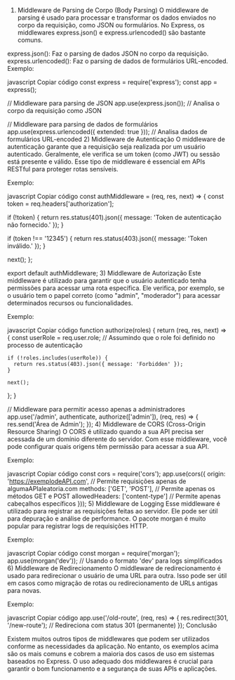 1) Middleware de Parsing de Corpo (Body Parsing)
O middleware de parsing é usado para processar e transformar os dados enviados no corpo da requisição, como JSON ou formulários. No Express, os middlewares express.json() e express.urlencoded() são bastante comuns.

express.json(): Faz o parsing de dados JSON no corpo da requisição.
express.urlencoded(): Faz o parsing de dados de formulários URL-encoded.
Exemplo:

javascript
Copiar código
const express = require('express');
const app = express();

// Middleware para parsing de JSON
app.use(express.json());  // Analisa o corpo da requisição como JSON

// Middleware para parsing de dados de formulários
app.use(express.urlencoded({ extended: true }));  // Analisa dados de formulários URL-encoded
2) Middleware de Autenticação
O middleware de autenticação garante que a requisição seja realizada por um usuário autenticado. Geralmente, ele verifica se um token (como JWT) ou sessão está presente e válido. Esse tipo de middleware é essencial em APIs RESTful para proteger rotas sensíveis.

Exemplo:

javascript
Copiar código
const authMiddleware = (req, res, next) => {
  const token = req.headers['authorization'];

  if (!token) {
    return res.status(401).json({ message: 'Token de autenticação não fornecido.' });
  }

  if (token !== '12345') {
    return res.status(403).json({ message: 'Token inválido.' });
  }

  next();
};

export default authMiddleware;
3) Middleware de Autorização
Este middleware é utilizado para garantir que o usuário autenticado tenha permissões para acessar uma rota específica. Ele verifica, por exemplo, se o usuário tem o papel correto (como "admin", "moderador") para acessar determinados recursos ou funcionalidades.

Exemplo:

javascript
Copiar código
function authorize(roles) {
  return (req, res, next) => {
    const userRole = req.user.role;  // Assumindo que o role foi definido no processo de autenticação

    if (!roles.includes(userRole)) {
      return res.status(403).json({ message: 'Forbidden' });
    }

    next();
  };
}

// Middleware para permitir acesso apenas a administradores
app.use('/admin', authenticate, authorize(['admin']), (req, res) => {
  res.send('Área de Admin');
});
4) Middleware de CORS (Cross-Origin Resource Sharing)
O CORS é utilizado quando a sua API precisa ser acessada de um domínio diferente do servidor. Com esse middleware, você pode configurar quais origens têm permissão para acessar a sua API.

Exemplo:

javascript
Copiar código
const cors = require('cors');
app.use(cors({
  origin: 'https://exemplodeAPI.com',  // Permite requisições apenas de algumaAPIaleatoria.com
  methods: ['GET', 'POST'],                 // Permite apenas os métodos GET e POST
  allowedHeaders: ['content-type']          // Permite apenas cabeçalhos específicos
}));
5) Middleware de Logging
Esse middleware é utilizado para registrar as requisições feitas ao servidor. Ele pode ser útil para depuração e análise de performance. O pacote morgan é muito popular para registrar logs de requisições HTTP.

Exemplo:

javascript
Copiar código
const morgan = require('morgan');
app.use(morgan('dev'));  // Usando o formato 'dev' para logs simplificados
6) Middleware de Redirecionamento
O middleware de redirecionamento é usado para redirecionar o usuário de uma URL para outra. Isso pode ser útil em casos como migração de rotas ou redirecionamento de URLs antigas para novas.

Exemplo:

javascript
Copiar código
app.use('/old-route', (req, res) => {
  res.redirect(301, '/new-route');  // Redireciona com status 301 (permanente)
});
Conclusão

Existem muitos outros tipos de middlewares que podem ser utilizados conforme as necessidades da aplicação. No entanto, os exemplos acima são os mais comuns e cobrem a maioria dos casos de uso em sistemas baseados no Express. O uso adequado dos middlewares é crucial para garantir o bom funcionamento e a segurança de suas APIs e aplicações.